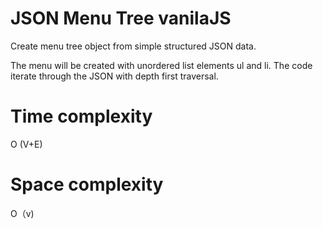 # JSON Menu Tree vanilaJS
Create menu tree object from simple structured JSON data. 

The menu will be created with unordered list elements ul and li. The code iterate through the JSON with depth first traversal.
   
# Time complexity 
O (V+E)

# Space complexity
O（v)
